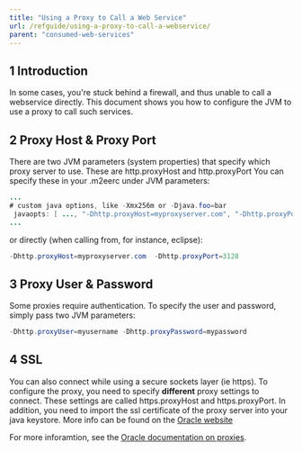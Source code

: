 ```yaml
---
title: "Using a Proxy to Call a Web Service"
url: /refguide/using-a-proxy-to-call-a-webservice/
parent: "consumed-web-services"
---
```


## 1 Introduction

In some cases, you're stuck behind a firewall, and thus unable to call a webservice directly. This document shows you how to configure the JVM to use a proxy to call such services.

## 2 Proxy Host & Proxy Port

There are two JVM parameters (system properties) that specify which proxy server to use. These are http.proxyHost and http.proxyPort
You can specify these in your .m2eerc under JVM parameters:

```java
...
# custom java options, like -Xmx256m or -Djava.foo=bar
 javaopts: [ ..., "-Dhttp.proxyHost=myproxyserver.com", "-Dhttp.proxyPort=3128"]
...

```

or directly (when calling from, for instance, eclipse):

```java
-Dhttp.proxyHost=myproxyserver.com  -Dhttp.proxyPort=3128

```

## 3 Proxy User & Password

Some proxies require authentication. To specify the user and password, simply pass two JVM parameters:

```java
-Dhttp.proxyUser=myusername -Dhttp.proxyPassword=mypassword
```

## 4 SSL

You can also connect while using a secure sockets layer (ie https). To configure the proxy, you need to specify **different** proxy settings to connect. These settings are called https.proxyHost and https.proxyPort. In addition, you need to import the ssl certificate of the proxy server into your java keystore. More info can be found on the [Oracle website](http://download.oracle.com/javaee/1.4/tutorial/doc/Security6.html)

For more inforamtion, see the [Oracle documentation on proxies](http://download.oracle.com/javase/6/docs/technotes/guides/net/proxies.html).
